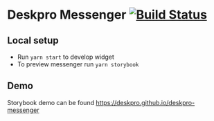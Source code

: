 # Deskpro Messenger [![Build Status](https://travis-ci.com/deskpro/deskpro-messenger.svg?branch=master)](https://travis-ci.com/deskpro/deskpro-messenger)

## Local setup

- Run `yarn start` to develop widget
- To preview messenger run `yarn storybook`

## Demo

Storybook demo can be found https://deskpro.github.io/deskpro-messenger
